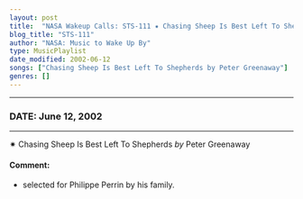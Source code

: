```yaml
---
layout: post
title:  "NASA Wakeup Calls: STS-111 ✷ Chasing Sheep Is Best Left To Shepherds by Peter Greenaway ⊹ June 12, 2002"
blog_title: "STS-111"
author: "NASA: Music to Wake Up By"
type: MusicPlaylist
date_modified: 2002-06-12
songs: ["Chasing Sheep Is Best Left To Shepherds by Peter Greenaway"]
genres: []
---
```


----
### DATE: June 12, 2002
----
✷ Chasing Sheep Is Best Left To Shepherds *by* Peter Greenaway  

#### Comment:
* selected for Philippe Perrin by his family.



<br/>
<center>
	<a target="_blank"
	   href="https://twitter.com/intent/tweet?hashtags=Space,NASA,Playlist,NASAWakeupCalls,SpaceProgram&text=🚀 {{ page.author}}, '{{ page.songs.first }}' {{ page.title }}, {{ site.url }}{{ page.url }}&via=nasawakeupcalls"><i class="fab fa-twitter" title="Tweet this page" alt="Tweet this page" style="font-size: 1.3em;"></i></a>
	&nbsp; 	<i class="fas fa-user-astronaut" style="font-size: 1.5em;"></i> &nbsp;
    <a id="custom_amazon_link"
       type="amzn" search="#"
       category="popular music">
    <i class="fab fa-amazon" style="font-size: 1.3em;"></i></a>
</center>

<!-- Randomly resolve an individual entry from a song array -->
<script src="/assets/javascript/seedrandom.min.js"></script>
<script>
  var wake_me_up = ["Chasing Sheep Is Best Left To Shepherds by Peter Greenaway"];
  var prng = new Math.seedrandom();
  function randomSong() {
    song = wake_me_up[Math.floor(Math.random() * wake_me_up.length)];
    var amazon_link = document.getElementById("custom_amazon_link");
    amazon_link.setAttribute("search", song);
  }
  window.onload = randomSong();
</script>

